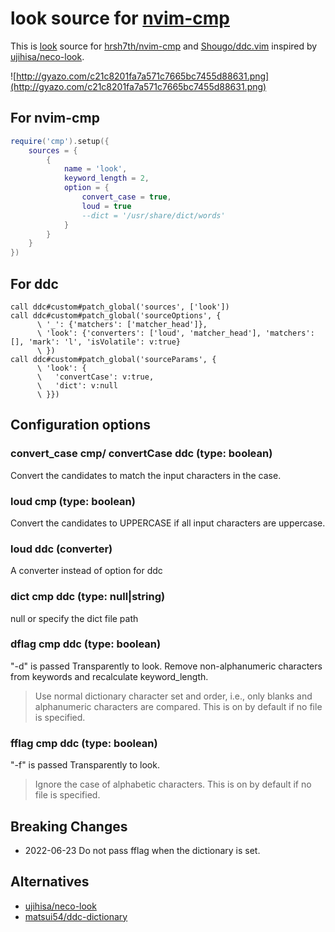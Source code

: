 # look source for [nvim-cmp](https://github.com/hrsh7th/nvim-cmp)

This is [look](https://man7.org/linux/man-pages/man1/look.1.html) source for
[hrsh7th/nvim-cmp](https://github.com/hrsh7th/nvim-cmp) and
[Shougo/ddc.vim](https://github.com/Shougo/ddc.vim) inspired by
[ujihisa/neco-look](https://github.com/ujihisa/neco-look).

![http://gyazo.com/c21c8201fa7a571c7665bc7455d88631.png](http://gyazo.com/c21c8201fa7a571c7665bc7455d88631.png)

## For nvim-cmp

```lua
require('cmp').setup({
    sources = {
        {
            name = 'look',
            keyword_length = 2,
            option = {
                convert_case = true,
                loud = true
                --dict = '/usr/share/dict/words'
            }
        }
    }
})
```

## For ddc

```vim
call ddc#custom#patch_global('sources', ['look'])
call ddc#custom#patch_global('sourceOptions', {
      \ '_': {'matchers': ['matcher_head']},
      \ 'look': {'converters': ['loud', 'matcher_head'], 'matchers': [], 'mark': 'l', 'isVolatile': v:true}
      \ })
call ddc#custom#patch_global('sourceParams', {
      \ 'look': {
      \   'convertCase': v:true,
      \   'dict': v:null
      \ }})
```

## Configuration options

### convert_case cmp/ convertCase ddc (type: boolean)

Convert the candidates to match the input characters in the case.

### loud cmp (type: boolean)

Convert the candidates to UPPERCASE if all input characters are uppercase.

### loud ddc (converter)

A converter instead of option for ddc

### dict cmp ddc (type: null|string)

null or specify the dict file path

### dflag cmp ddc (type: boolean)

"-d" is passed Transparently to look. Remove non-alphanumeric characters from
keywords and recalculate keyword_length.

> Use normal dictionary character set and order, i.e., only blanks and
> alphanumeric characters are compared. This is on by default if no file is
> specified.

### fflag cmp ddc (type: boolean)

"-f" is passed Transparently to look.

> Ignore the case of alphabetic characters. This is on by default if no file is
> specified.

## Breaking Changes

- 2022-06-23 Do not pass fflag when the dictionary is set.

## Alternatives

- [ujihisa/neco-look](https://github.com/ujihisa/neco-look)
- [matsui54/ddc-dictionary](https://github.com/matsui54/ddc-dictionary)
